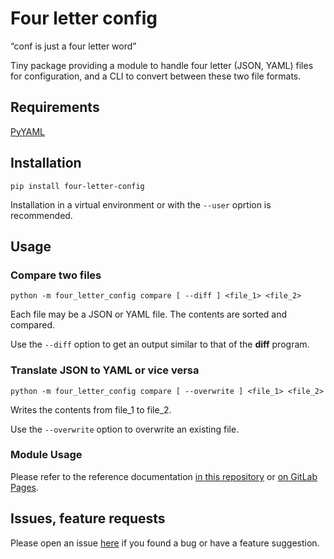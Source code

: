 # Four letter config

“conf is just a four letter word”

Tiny package providing a module to handle four letter (JSON, YAML) files
for configuration, and a CLI to convert between these two file formats.

## Requirements

[PyYAML](https://pypi.org/project/PyYAML/)


## Installation

```
pip install four-letter-config
```

Installation in a virtual environment or with the `--user` oprtion is recommended.


## Usage

### Compare two files

```
python -m four_letter_config compare [ --diff ] <file_1> <file_2>
```

Each file may be a JSON or YAML file. The contents are sorted and compared.

Use the `--diff` option to get an output similar to that of the **diff** program.

### Translate JSON to YAML or vice versa

```
python -m four_letter_config compare [ --overwrite ] <file_1> <file_2>
```

Writes the contents from file_1 to file_2.

Use the `--overwrite` option to overwrite an existing file.

### Module Usage

Please refer to the reference documentation [in this repository](./docs/reference.md)
or [on GitLab Pages](https://blackstream-x.gitlab.io/four-letter-config/reference/).


## Issues, feature requests

Please open an issue [here](https://gitlab.com/blackstream-x/four-letter-config/-/issues)
if you found a bug or have a feature suggestion.

